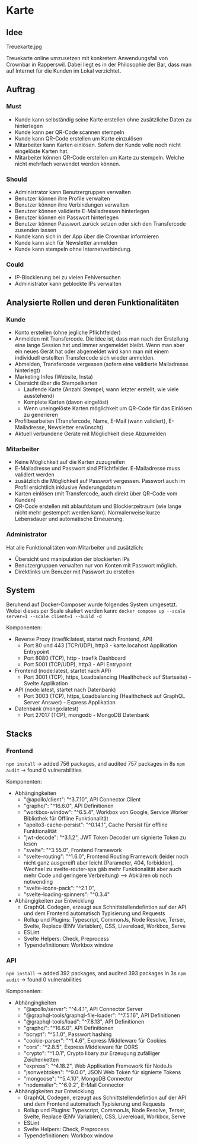 # Karte

## Idee
Treuekarte.jpg

Treuekarte online umzusetzen mit konkretem Anwendungsfall von Crownbar in Rapperswil. Dabei liegt es in der Philosophie der Bar, dass man auf Internet für die Kunden im Lokal verzichtet. 

## Auftrag
### Must
 * Kunde kann selbständig seine Karte erstellen ohne zusätzliche Daten zu hinterlegen
 * Kunde kann per QR-Code scannen stempeln
 * Kunde kann QR-Code erstellen um Karte einzulösen
 * Mitarbeiter kann Karten einlösen. Sofern der Kunde volle noch nicht eingelöste Karten hat.
 * Mitarbeiter können QR-Code erstellen um Karte zu stempeln. Welche nicht mehrfach verwendet werden können.

### Should
 * Administrator kann Benutzergruppen verwalten
 * Benutzer können ihre Profile verwalten
 * Benutzer können ihre Verbindungen verwalten
 * Benutzer können validierte E-Mailadressen hinterlegen
 * Benutzer können ein Passwort hinterlegen
 * Benutzer können Passwort zurück setzen oder sich den Transfercode zusenden lassen
 * Kunde kann sich in der App über die Crownbar informieren
 * Kunde kann sich für Newsletter anmelden
 * Kunde kann stempeln ohne Internetverbindung.

### Could
 * IP-Blockierung bei zu vielen Fehlversuchen
 * Administrator kann geblockte IPs verwalten

## Analysierte Rollen und deren Funktionalitäten
### Kunde
* Konto erstellen (ohne jegliche Pflichtfelder)
* Anmelden mit Transfercode. Die Idee ist, dass man nach der Erstellung eine lange Session hat und immer angemeldet bleibt. Wenn man aber ein neues Gerät hat oder abgemeldet wird kann man mit einem individuell erstellten Transfercode sich wieder anmelden.
* Abmelden, Transfercode vergessen (sofern eine validierte Mailadresse hinterlegt)
* Marketing Infos (Website, Insta)
* Übersicht über die Stempelkarten 
    * Laufende Karte (Anzahl Stempel, wann letzter erstellt, wie viele ausstehend)
    * Komplete Karten (davon eingelöst)
    * Wenn uneingelöste Karten möglichkeit um QR-Code für das Einlösen zu generieren
* Profilbearbeiten (Transfercode, Name, E-Mail (wann validiert), E-Mailadresse, Newsletter erwünscht)
* Aktuell verbundene Geräte mit Möglichkeit diese Abzumelden

### Mitarbeiter
* Keine Möglichkeit auf die Karten zuzugreifen
* E-Mailadresse und Passwort sind Pflichtfelder. E-Mailadresse muss validiert werden
* zusätzlich die Möglichkeit auf Passwort vergessen. Passwort auch im Profil ersichtlich inklusive Änderungsdatum
* Karten einlösen (mit Transfercode, auch direkt über QR-Code vom Kunden)
* QR-Code erstellen mit ablaufdatum und Blockierzeitraum (wie lange nicht mehr gestempelt werden kann). Normalerweise kurze Lebensdauer und automatische Erneuerung.
    
### Administrator
Hat alle Funktionalitäten vom Mitarbeiter und zusätzlich:
* Übersicht und manipulation der blockierten IPs
* Benutzergruppen verwalten nur von Konten mit Passwort möglich.
* Direktlinks um Benuzer mit Passwort zu erstellen

## System
Beruhend auf Docker-Composer wurde folgendes System umgesetzt. Wobei dieses per Scale skaliert werden kann: `docker compose up --scale server=1 --scale client=1 --build -d`

Komponenten:
* Reverse Proxy (traefik:latest, startet nach Frontend, API)
    * Port 80 und 443 (TCP/UDP), http3 - karte.locahost Applikation Entrypoint
    * Port 8080 (TCP), http - traefik Dashboard
    * Port 5001 (TCP/UDP), http3 - API Entrypoint
* Frontend (node:latest, startet nach API)
    * Port 3001 (TCP), https, Loadbalancing (Healthcheck auf Startseite) - Svelte Applikation
* API (node:latest, startet nach Datenbank)
    * Port 3003 (TCP), https, Loadbalancing (Healthcheck auf GraphQL Server Answer) - Express Applikation
* Datenbank (mongo:latest)
    * Port 27017 (TCP), mongodb - MongoDB Datenbank

## Stacks
### Frontend
`npm install` -> added 756 packages, and audited 757 packages in 8s
`npm audit` -> found 0 vulnerabilities

Komponenten:
* Abhängingkeiten
    * "@apollo/client": "^3.7.10", API Connector Client
    * "graphql": "^16.6.0", API Definitionen
    * "workbox-window": "^6.5.4", Workbox von Google, Service Worker Bibliothek für Offline Funktionalität
    * "apollo3-cache-persist": "^0.14.1", Cache Persist für offline Funktionalität
    * "jwt-decode": "^3.1.2", JWT Token Decoder um signierte Token zu lesen
    * "svelte": "^3.55.0", Frontend Framework
    * "svelte-routing": "^1.6.0", Frontend Routing Framework (leider noch nicht ganz ausgereift aber leicht [Parameter, 404, forbidden]. Wechsel zu svelte-router-spa gäb mehr Funktionalität aber auch mehr Code und geringere Verbreitung)
    --> Abklären ob noch notwending
    * "svelte-icons-pack": "^2.1.0",
    * "svelte-loading-spinners": "^0.3.4"
* Abhängigkeiten zur Entwicklung
    * GraphQL Codegen, erzeugt aus Schnittstellendefintion auf der API und dem Frontend automatisch Typisierung und Requests
    * Rollup und Plugins: Typescript, CommonJs, Node Resolve, Terser, Svelte, Replace (ENV Variablen), CSS, Livereload, Workbox, Serve
    * ESLint
    * Svelte Helpers: Check, Preprocess
    * Typendefinitionen: Workbox window

### API
`npm install` -> added 392 packages, and audited 393 packages in 3s
`npm audit` -> found 0 vulnerabilities

Komponenten:
* Abhängingkeiten
    * "@apollo/server": "^4.4.1", API Connector Server
    * "@graphql-tools/graphql-file-loader": "^7.5.16", API Definitionen
    * "@graphql-tools/load": "^7.8.13", API Definitionen
    * "graphql": "^16.6.0", API Definitionen
    * "bcrypt": "^5.1.0", Passwort hashing
    * "cookie-parser": "^1.4.6", Express Middleware für Cookies
    * "cors": "^2.8.5", Express Middleware für CORS
    * "crypto": "^1.0.1", Crypto libary zur Erzeugung zufälliger Zeichenketten
    * "express": "^4.18.2", Web Applikation Framework für NodeJs
    * "jsonwebtoken": "^9.0.0", JSON Web Token für signierte Tokens
    * "mongoose": "^5.4.10", MongoDB Connector
    * "nodemailer": "^6.9.2", E-Mail Connector
* Abhängigkeiten zur Entwicklung
    * GraphQL Codegen, erzeugt aus Schnittstellendefintion auf der API und dem Frontend automatisch Typisierung und Requests
    * Rollup und Plugins: Typescript, CommonJs, Node Resolve, Terser, Svelte, Replace (ENV Variablen), CSS, Livereload, Workbox, Serve
    * ESLint
    * Svelte Helpers: Check, Preprocess
    * Typendefinitionen: Workbox window





